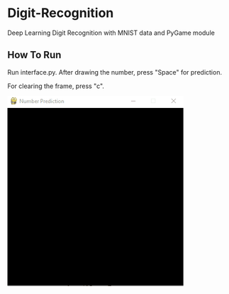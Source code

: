 # Digit-Recognition

Deep Learning Digit Recognition with MNIST data and PyGame module

## How To Run

Run interface.py. After drawing the number, press "Space" for prediction. 

For clearing the frame, press "c".

![](gif/gif.gif)
